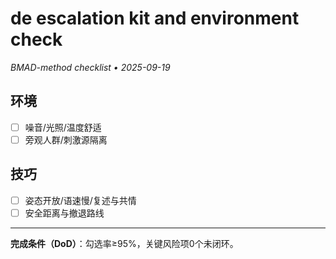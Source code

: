# de escalation kit and environment check

_BMAD-method checklist • 2025-09-19_

## 环境

- [ ] 噪音/光照/温度舒适
- [ ] 旁观人群/刺激源隔离

## 技巧

- [ ] 姿态开放/语速慢/复述与共情
- [ ] 安全距离与撤退路线

---

**完成条件（DoD）**：勾选率≥95%，关键风险项0个未闭环。
